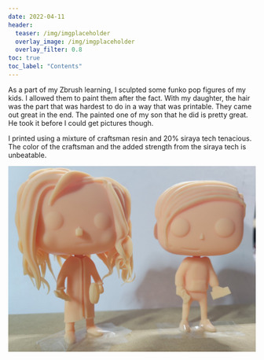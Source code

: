 ```yaml
---
date: 2022-04-11
header:
  teaser: /img/imgplaceholder
  overlay_image: /img/imgplaceholder
  overlay_filter: 0.8
toc: true
toc_label: "Contents"
--- 
```

As a part of my Zbrush learning, I sculpted some funko pop figures of my kids.
I allowed them to paint them after the fact. With my daughter, the hair was
the part that was hardest to do in a way that was printable. They came out
great in the end. The painted one of my son that he did is pretty great. He
took it before I could get pictures though.

I printed using a mixture of craftsman resin and 20% siraya tech tenacious.
The color of the craftsman and the added strength from the siraya tech is
unbeatable.

![](/img/20220119_142931.jpg)

